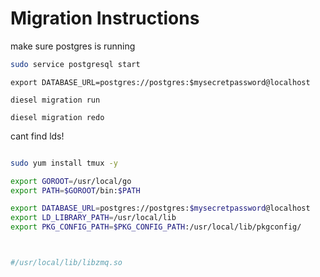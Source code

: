 # Migration Instructions

make sure postgres is running
```bash
sudo service postgresql start
```

```
export DATABASE_URL=postgres://postgres:$mysecretpassword@localhost
```


```
diesel migration run
```


```
diesel migration redo
```

cant find lds!
```bash

sudo yum install tmux -y

export GOROOT=/usr/local/go
export PATH=$GOROOT/bin:$PATH

export DATABASE_URL=postgres://postgres:$mysecretpassword@localhost
export LD_LIBRARY_PATH=/usr/local/lib
export PKG_CONFIG_PATH=$PKG_CONFIG_PATH:/usr/local/lib/pkgconfig/



#/usr/local/lib/libzmq.so
```